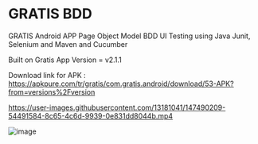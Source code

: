 # GRATIS BDD

GRATIS Android APP Page Object Model BDD UI Testing using Java Junit, Selenium and Maven and Cucumber

Built on Gratis App Version = v2.1.1

Download link for APK :  https://apkpure.com/tr/gratis/com.gratis.android/download/53-APK?from=versions%2Fversion







https://user-images.githubusercontent.com/13181041/147490209-54491584-8c65-4c6d-9939-0e831dd8044b.mp4

![image](https://user-images.githubusercontent.com/13181041/147490062-d0cd9c11-7924-49e0-914c-344dcea0a286.png)

